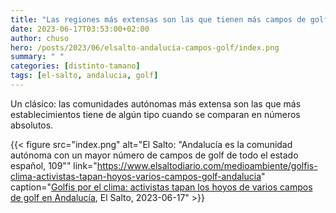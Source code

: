 ```yaml
---
title: "Las regiones más extensas son las que tienen más campos de golf"
date: 2023-06-17T03:53:00+02:00
author: chuso
hero: /posts/2023/06/elsalto-andalucia-campos-golf/index.png
summary: " "
categories: [distinto-tamano]
tags: [el-salto, andalucia, golf]
---
```

Un clásico: las comunidades autónomas más extensa son las que más establecimientos tiene de algún tipo cuando se comparan en números absolutos.

{{< figure src="index.png" alt="El Salto: \"Andalucía es la comunidad autónoma con un mayor número de campos de golf de todo el estado español, 109\"" link="https://www.elsaltodiario.com/medioambiente/golfis-clima-activistas-tapan-hoyos-varios-campos-golf-andalucia" caption="[Golfis por el clima: activistas tapan los hoyos de varios campos de golf en Andalucía](https://www.elsaltodiario.com/medioambiente/golfis-clima-activistas-tapan-hoyos-varios-campos-golf-andalucia), El Salto, 2023-06-17" >}}
